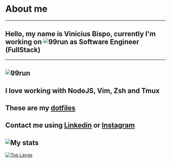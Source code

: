 # About me
---
## Hello, my name is Vinícius Bispo, currently I'm working on ![99run](https://99run.com) as Software Engineer (FullStack)
---
![99run](https://s3-sa-east-1.amazonaws.com/site-maratonavirtual/Imagens/Lp_curso/logo99run.png)
---
I love working with NodeJS, Vim, Zsh and Tmux
---
These are my [dotfiles](https://github.com/vinibispo/dotfiles)
---
Contact me using [Linkedin](https://www.linkedin.com/in/vinibispo16/) or [Instagram](https://instagram.com/vinibispodev)
---

![My stats](https://github-readme-stats.vercel.app/api?username=vinibispo&theme=onedark&show_icons=true)
---
[![Top Langs](https://github-readme-stats.vercel.app/api/top-langs/?username=vinibispo&layout=compact)](https://github.com/anuraghazra/github-readme-stats)
